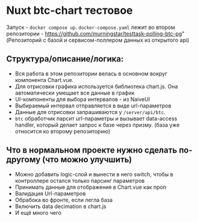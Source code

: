# Nuxt btc-chart тестовое

Запуск - `docker compose up`. `docker-compose.yaml` лежит во втором репозитории - https://github.com/murningstar/testtask-polling-btc-pg" (Репозиторий с базой и сервисом-поллером данных из открытого api)


## Структура/описание/логика:

-   Вся работа в этом репозитории велась в основном вокруг компонента Chart.vue.
-   Для отрисовки графика используется библиотека chart.js. Она автоматически умещает все данные в график
-   UI-компоненты для выбора интервалов - из NaiveUI
-   Выбираемый интервал отправляется в виде url-параметров
-   Данные для отрисовки запрашиваются у `/server/api/btc`. 
-   `btc` обработчик парсит url-параметры и вызывает data-access handler, который делает запрос к базе через призму. (база уже относится ко второму репозиторию)

## Что в нормальном проекте нужно сделать по-другому (что можно улучшить)

-   Можно добавить logic-слой и вынести в него switch, чтобы в контроллере остался только парсинг параметров
-   Принимать данные для отображения в Chart.vue как проп
-   Валидация Url-параметров
-   Обрабока во фронте, если легла база
-   Включить data decimation в chart.js
-   И ещё много чего
